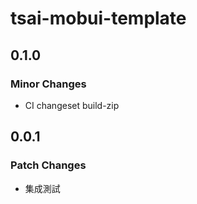 # tsai-mobui-template

## 0.1.0

### Minor Changes

- CI changeset build-zip

## 0.0.1

### Patch Changes

- 集成測試

